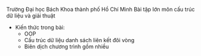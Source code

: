 Trường Đại học Bách Khoa thành phố Hồ Chí Minh
Bài tập lớn môn cấu trúc dữ liệu và giải thuật 
- Kiến thức trong bài:
  + OOP
  + Cấu trúc dữ liệu danh sách liên kết đôi vòng
  + Biên dịch chương trình gồm nhiều 
